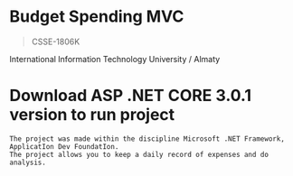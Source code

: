 # Budget Spending MVC
> CSSE-1806K 

International Information Technology University / Almaty

# Download ASP .NET CORE 3.0.1 version to run project

```
The project was made within the discipline Microsoft .NET Framework, ApplicatIon Dev FoundatIon. 
The project allows you to keep a daily record of expenses and do analysis.
```
